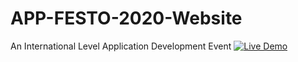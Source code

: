 # APP-FESTO-2020-Website
An International Level Application Development Event
[![Live Demo](https://github.com/Balaji-star/APP-FESTO-2020-/blob/master/visit.png)](https://sairam.edu.in/appfesto2020/)
